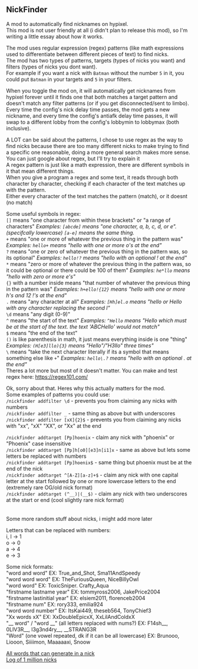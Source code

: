 ## NickFinder

A mod to automatically find nicknames on hypixel.\
This mod is not user friendly at all (i didn't plan to release this mod), so I'm writing a little essay about how it works.

The mod uses regular expression (regex) patterns (like math expressions used to differentiate between different pieces of text) to find nicks.\
The mod has two types of patterns, targets (types of nicks you want) and filters (types of nicks you dont want).\
For example if you want a nick with `Batman` without the number `5` in it, you could put `Batman` in your targets and `5` in your filters.

When you toggle the mod on, it will automatically get nicknames from hypixel forever until it finds one that both matches a target pattern and doesn't match any filter patterns (or if you get disconnected/sent to limbo).\
Every time the config's nick delay time passes, the mod gets a new nickname, and every time the config's antiafk delay time passes, it will swap to a different lobby from the config's lobbymin to lobbymax (both inclusive).

A LOT can be said about the patterns, I chose to use regex as the way to find nicks because there are too many different nicks to make trying to find a specific one reasonable, doing a more general search makes more sense.\
You can just google about regex, but I'll try to explain it\
A regex pattern is just like a math expression, there are different symbols in it that mean different things.\
When you give a program a regex and some text, it reads through both character by character, checking if each character of the text matches up with the pattern.\
Either every character of the text matches the pattern (match), or it doesnt (no match)

Some useful symbols in regex:\
`[]` means "one character from within these brackets" or "a range of characters" *Examples: `[abcde]` means "one character, a, b, c, d, or e". (specifcally lowercase) `[a-e]` means the same thing.*\
`+` means "one or more of whatever the previous thing in the pattern was" *Examples: `hello+` means "hello with one or more o's at the end"*\
`?` means "one or zero of whatever the previous thing in the pattern was, so its optional" *Examples: `hello!?` means "hello with an optional ! at the end"*\
`*` means "zero or more of whatever the previous thing in the pattern was, so it could be optional or there could be 100 of them" *Examples: `he*llo` means "hello with zero or more e's"*\
`{}` with a number inside means "that number of whatever the previous thing in the pattern was" *Examples: `h+ello!{12}` means "hello with one or more h's and 12 !'s at the end"*\
`.` means "any character at all" *Examples: `[Hh]el.o` means "hello or Hello with any character replacing the second l"*\
`\d` means "any digit (0-9)"\
`^` means "the start of the text" *Examples: `^Hello` means "Hello which must be at the start of the text. the text 'ABCHello' would not match"*\
`$` means "the end of the text"\
`()` is like parenthesis in math, it just means everything inside is one "thing" *Examples: `(H[e3]llo){3}` means "Hello"/"H3llo" three times"*\
`\` means "take the next character literally if its a symbol that means something else like `+`" *Examples: `hello\.?` means "hello with an optional . at the end"*\
Theres a lot more but most of it doesn't matter. You can make and test regex here: https://regex101.com/

Ok, sorry about that. Heres why this actually matters for the mod.\
Some examples of patterns you could use:\
`/nickfinder addfilter \d` - prevents you from claiming any nicks with numbers\
`/nickfinder addfilter _` - same thing as above but with underscores\
`/nickfinder addfilter [xX]{2}$` - prevents you from claiming any nicks with "xx", "xX" "XX", or "Xx" at the end

`/nickfinder addtarget [Pp]hoenix` - claim any nick with "phoenix" or "Phoenix" case insensitive\
`/nickfinder addtarget [Pp]h[o0][e3]n[i1]x` - same as above but lets some letters be replaced with numbers\
`/nickfinder addtarget [Pp]hoenix$` - same thing but phoenix must be at the end of the nick\
`/nickfinder addtarget ^[A-Z][a-z]+$` - claim any nick with one capital letter at the start followed by one or more lowercase letters to the end (extremely rare OG/old nick format)\
`/nickfinder addtarget (^__)|(__$)` - claim any nick with two underscores at the start or end (cool slightly rare nick format)
\
\
\
Some more random stuff about nicks, i might add more later

Letters that can be replaced with numbers:\
i, l -> 1\
o -> 0\
a -> 4\
e -> 3

Some nick formats:\
"word and word" EX: True_and_Shot, Sma11AndSpeedy\
"word word word" EX: TheFuriousQueen, NiceBillyOwl\
"word word"  EX: ToxicSniper. Crafty_Aqua\
"firstname lastname year"   EX: tommyross2006, JakePrice2004\
"firstname lastinitial year"   EX: elsiem2011, florenceb2004\
"firstname num"   EX: rory333, emilia924\
"word word number" EX: ItsKai449, theseb564, TonyChief3\
"Xx words xX" EX: XxDoubleEpicxX, XxLilAndColdxX\
"__ word" / "word \__" (all letters replaced with nums?) EX: F14sh__, 0LIV3R__, l3g3nd4ry__, __STRANG3R\
"Word" (one vowel repeated, dk if it can be all lowercase) EX: Brunooo, Liooon, Siiiimon, Maaaaaxi, Snoow

[All words that can generate in a nick](https://github.com/jonuuh/NickFinder/blob/main/nick-words-final-length-alphabetical.txt)\
[Log of 1 million nicks](https://github.com/jonuuh/NickFinder/blob/main/nicks-1M.log)

